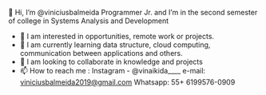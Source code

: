  👋 Hi, I’m @viniciusbalmeida Programmer Jr. and I’m in the second semester of college in Systems Analysis and Development
- 👀 I am interested in opportunities, remote work or projects.
- 🌱 I am currently learning data structure, cloud computing, communication between applications and others.
- 💞️ I am looking to collaborate in knowledge and projects
- 📫 How to reach me : 
Instagram - @vinaikida____
e-mail: viniciusbalmeida2019@gmail.com
Whatsapp: 55+ 6199576-0909

<!---
viniciusbalmeida/viniciusbalmeida is a ✨ special ✨ repository because its `README.md` (this file) appears on your GitHub profile.
You can click the Preview link to take a look at your changes.
--->
